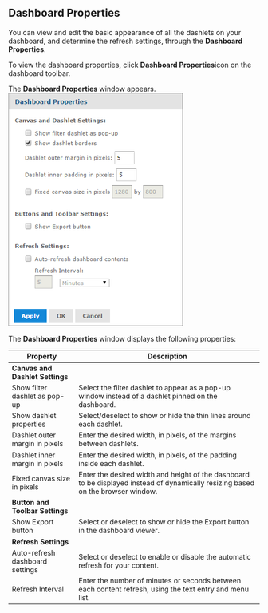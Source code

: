                              



Dashboard Properties
--------------------

You can view and edit the basic appearance of all the dashlets on your dashboard, and determine the refresh settings, through the **Dashboard Properties**.

To view the dashboard properties, click **Dashboard Properties**icon on the dashboard toolbar.

The **Dashboard Properties** window appears.  
![](Resources/Images/customdashboards/Input_control_Parameter_Mapping_13.png)

The **Dashboard Properties** window displays the following properties:

  
| Property | Description |
| --- | --- |
| **Canvas and Dashlet Settings** ||
| Show filter dashlet as pop-up | Select the filter dashlet to appear as a pop-up window instead of a dashlet pinned on the dashboard. |
| Show dashlet properties | Select/deselect to show or hide the thin lines around each dashlet. |
| Dashlet outer margin in pixels | Enter the desired width, in pixels, of the margins between dashlets. |
| Dashlet inner margin in pixels | Enter the desired width, in pixels, of the padding inside each dashlet. |
| Fixed canvas size in pixels | Enter the desired width and height of the dashboard to be displayed instead of dynamically resizing based on the browser window. |
| **Button and Toolbar Settings** ||
| Show Export button | Select or deselect to show or hide the Export button in the dashboard viewer. |
| **Refresh Settings** ||
| Auto-refresh dashboard settings | Select or deselect to enable or disable the automatic refresh for your content. |
| Refresh Interval | Enter the number of minutes or seconds between each content refresh, using the text entry and menu list. |

